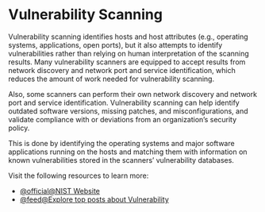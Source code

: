 # Vulnerability Scanning

Vulnerability scanning identifies hosts and host attributes (e.g., operating systems, applications, open ports), but it also attempts to identify vulnerabilities rather than relying on human interpretation of the scanning results. Many vulnerability scanners are equipped to accept results from network discovery and network port and service identification, which reduces the amount of work needed for vulnerability scanning.

Also, some scanners can perform their own network discovery and network port and service identification. Vulnerability scanning can help identify outdated
software versions, missing patches, and misconfigurations, and validate compliance with or deviations from an organization’s security policy.

This is done by identifying the operating systems and major software applications running on the hosts and matching them with information on known vulnerabilities
stored in the scanners’ vulnerability databases.

Visit the following resources to learn more:

- [@official@NIST Website](https://csrc.nist.gov/glossary/term/vulnerability_scanning)
- [@feed@Explore top posts about Vulnerability](https://app.daily.dev/tags/vulnerability?ref=roadmapsh)
